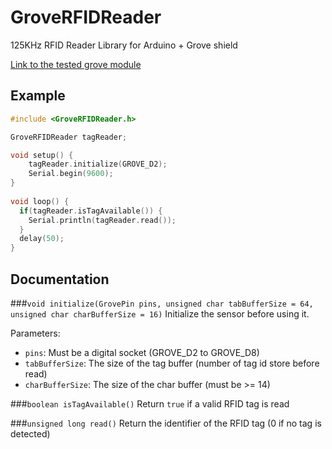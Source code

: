 # GroveRFIDReader
125KHz RFID Reader Library for Arduino + Grove shield

[Link to the tested grove module](http://wiki.seeed.cc/Grove-125KHz_RFID_Reader/)

## Example
```c++
#include <GroveRFIDReader.h>

GroveRFIDReader tagReader;

void setup() {
    tagReader.initialize(GROVE_D2);
    Serial.begin(9600);
}
 
void loop() {
  if(tagReader.isTagAvailable()) {
    Serial.println(tagReader.read());
  }
  delay(50);
}
```

## Documentation

###`void initialize(GrovePin pins, unsigned char tabBufferSize = 64, unsigned char charBufferSize = 16)`
Initialize the sensor before using it.

Parameters:
- `pins`: Must be a digital socket (GROVE_D2 to GROVE_D8)
- `tabBufferSize`: The size of the tag buffer (number of tag id store before read)
- `charBufferSize`: The size of the char buffer (must be >= 14)

###`boolean isTagAvailable()`
Return `true` if a valid RFID tag is read

###`unsigned long read()`
Return the identifier of the RFID tag (0 if no tag is detected)